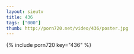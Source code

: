 ```yaml
--- 
layout: sieutv
title: 436
tags: ["000"]
thumb: http://porn720.net/video/436/poster.jpg
---
```

{% include porn720 key="436" %} 
